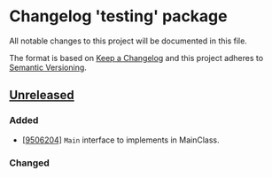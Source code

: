 # Changelog 'testing' package

All notable changes to this project will be documented in this file.

The format is based on [Keep a Changelog](http://keepachangelog.com/en/1.0.0/)
and this project adheres to [Semantic Versioning](http://semver.org/spec/v2.0.0.html).

## [Unreleased]

### Added

- [[9506204]][0] `Main` interface to implements in MainClass.

### Changed

<!--- ## [0.0.1] - 2018-07-31 -->
[0]: https://github.com/angular-package/angular-package/commit/95062043c699d83ba8e3ddbce58cdcfef3a30bf8

[Unreleased]: https://github.com/angular-package/angular-package/compare/core
[1.1.0]: x